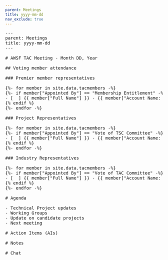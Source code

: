```yaml
---
parent: Meetings
title: yyyy-mm-dd
nav_exclude: true
---
```


<pre>
---
parent: Meetings
title: yyyy-mm-dd
---

# AWSF TAC Meeting - Month DD, Year

## Voting member attendance

### Premier member representatives

{%- for member in site.data.tacmembers -%}
{%- if member["Appointed By"] == "Membership Entitlement" -%}
- [  ] {{ member["Full Name"] }} - {{ member["Account Name: Account Name"] }}
{% endif %}
{%- endfor -%}

### Project Representatives

{%- for member in site.data.tacmembers -%}
{%- if member["Appointed By"] == "Vote of TSC Committee" -%}
- [  ] {{ member["Full Name"] }} - {{ member["Account Name: Account Name"] }}
{% endif %}
{%- endfor -%}

### Industry Representatives

{%- for member in site.data.tacmembers -%}
{%- if member["Appointed By"] == "Vote of TAC Committee" -%}
- [  ] {{ member["Full Name"] }} - {{ member["Account Name: Account Name"] }}
{% endif %}
{%- endfor -%}

# Agenda

- Technical Project updates
- Working Groups
- Update on candidate projects
- Next meeting

# Action Items (AIs)

# Notes

# Chat

</pre>

